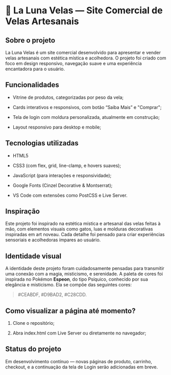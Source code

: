 # 🌙 La Luna Velas — Site Comercial de Velas Artesanais

## Sobre o projeto

La Luna Velas é um site comercial desenvolvido para apresentar e vender velas artesanais com estética mística e acolhedora. O projeto foi criado com foco em design responsivo, navegação suave e uma experiência encantadora para o usuário.

## Funcionalidades

* Vitrine de produtos, categorizadas por peso da vela;

* Cards interativos e responsivos, com botão “Saiba Mais” e "Comprar";

* Tela de login com moldura personalizada, atualmente em construção;

* Layout responsivo para desktop e mobile;

## Tecnologias utilizadas
* HTML5

* CSS3 (com flex, grid, line-clamp, e hovers suaves);

* JavaScript (para interações e responsividade);

* Google Fonts (Cinzel Decorative & Montserrat);

* VS Code com extensões como PostCSS e Live Server.

## Inspiração
Este projeto foi inspirado na estética mística e artesanal das velas feitas à mão, com elementos visuais como gatos, luas e molduras decorativas inspiradas em art noveau. Cada detalhe foi pensado para criar experiências sensoriais e acolhedoras ímpares ao usuário.

## Identidade visual
A identidade deste projeto foram cuidadosamente pensadas para transmitir uma conexão com a magia, misticismo, e serenidade. A paleta de cores foi inspirada no Pokémon **Espeon**, do tipo Psíquico, conhecido por sua elegância e misticismo. Ela se compõe das seguintes cores:

> #CEABDF,
> #D9BAD2,
> #C28CDD.

## Como visualizar a página até momento?
1. Clone o repositório;

2. Abra index.html com Live Server ou diretamente no navegador;


## Status do projeto
Em desenvolvimento contínuo — novas páginas de produto, carrinho, checkout, e a continuação da tela de Login serão adicionadas em breve.
